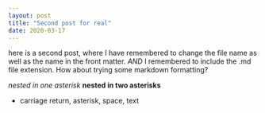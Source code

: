 ```yaml
---
layout: post
title: "Second post for real"
date: 2020-03-17
---
```


here is a second post, where I have remembered to change the file name as well as the name in the front matter. <em> AND</em> I remembered to include the .md file extension. How about trying some markdown formatting?

*nested in one asterisk*
**nested in two asterisks**

* carriage return, asterisk, space, text
